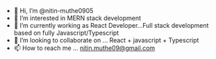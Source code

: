 - 👋 Hi, I’m @nitin-muthe0905
- 👀 I’m interested in MERN stack development
- 🌱 I’m currently working as React Developer...Full stack development based on fully Javascript/Typescript
- 💞️ I’m looking to collaborate on ... React + javascript + Typescript
- 📫 How to reach me ... nitin.muthe09@gmail.com

<!---
nitin-muthe0905/nitin-muthe0905 is a ✨ special ✨ repository because its `README.md` (this file) appears on your GitHub profile.
You can click the Preview link to take a look at your changes.
--->
